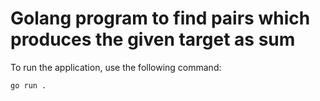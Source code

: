 # Golang program to find pairs which produces the given target as sum

To run the application, use the following command:

```
go run .
```